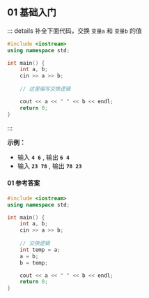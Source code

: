 ## 01 基础入门

::: details 补全下面代码，交换 `变量a` 和 `变量b` 的值
```cpp
#include <iostream>
using namespace std;

int main() {
    int a, b;
    cin >> a >> b;
    
    // 这里编写交换逻辑

    cout << a << " " << b << endl;
    return 0;
}
```
:::

**示例​：** 
- 输入 **`4 6`** ,  输出  **`6 4`** 
- 输入 **`23 78`** ,  输出  **`78 23`** 

#### 01 参考答案


<PasswordProtected>

```cpp 
#include <iostream>
using namespace std;

int main() {
    int a, b;
    cin >> a >> b;
    
    // 交换逻辑
    int temp = a;
    a = b;
    b = temp;

    cout << a << " " << b << endl;
    return 0;
}
```

</PasswordProtected>
